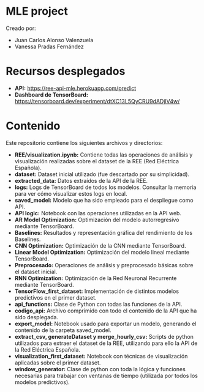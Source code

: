 # MLE project
Creado por:
- Juan Carlos Alonso Valenzuela
- Vanessa Pradas Fernández
# Recursos desplegados
- **API:** https://ree-api-mle.herokuapp.com/predict
- **Dashboard de TensorBoard:** https://tensorboard.dev/experiment/dtXC13L5QyCRU9dADjlV4w/
# Contenido
Este repositorio contiene los siguientes archivos y directorios:
- **REE/visualization.ipynb:** Contiene todas las operaciones de análisis y visualización realizadas sobre el dataset de la REE (Red Eléctrica Española).
- **dataset:** Dataset inicial utilizado (fue descartado por su simplicidad).
- **extracted_data:** Datos extraídos de la API de la REE.
- **logs:** Logs de TensorBoard de todos los modelos. Consultar la memoria para ver cómo visualizar estos logs en local.
- **saved_model:** Modelo que ha sido empleado para el despliegue como API.
- **API logic:** Notebook con las operaciones utilizadas en la API web.
- **AR Model Optimization:** Optimización del modelo autorregresivo mediante TensorBoard.
- **Baselines:** Resultados y representación gráfica del rendimiento de los Baselines.
- **CNN Optimization:** Optimización de la CNN mediante TensorBoard.
- **Linear Model Optimization:** Optimización del modelo lineal mediante TensorBoard.
- **Preprocesado:** Operaciones de análisis y preprocesado básicas sobre el dataset inicial.
- **RNN Optimization:** Optimización de la Red Neuronal Recurrente mediante TensorBoard.
- **TensorFlow_first_dataset:** Implementación de distintos modelos predictivos en el primer dataset.
- **api_functions:** Clase de Python con todas las funciones de la API.
- **codigo_api:** Archivo comprimido con todo el contenido de la API que ha sido desplegada.
- **export_model:** Notebook usado para exportar un modelo, generando el contenido de la carpeta saved_model.
- **extract_csv, generateDataset y merge_hourly_csv:** Scripts de python utilizados para extraer el dataset de la REE, utilizando para ello la API de la Red Eléctrica Española.
- **visualization_first_dataset:** Notebook con técnicas de visualización aplicadas sobre el primer dataset.
- **window_generator:** Clase de python con toda la lógica y funciones necesarias para trabajar con ventanas de tiempo (utilizada por todos los modelos predictivos). 
